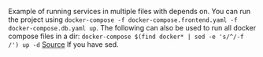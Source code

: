 Example of running services in multiple files with depends on. You can run the project using `docker-compose -f docker-compose.frontend.yaml -f docker-compose.db.yaml up`. 
The following can also be used to run all docker compose files in a dir: `docker-compose $(find docker* | sed -e 's/^/-f /') up -d` [Source](https://medium.com/@piotr.macha/how-to-split-your-huge-docker-compose-into-multiple-files-3c8866e495dd) If you have sed.
